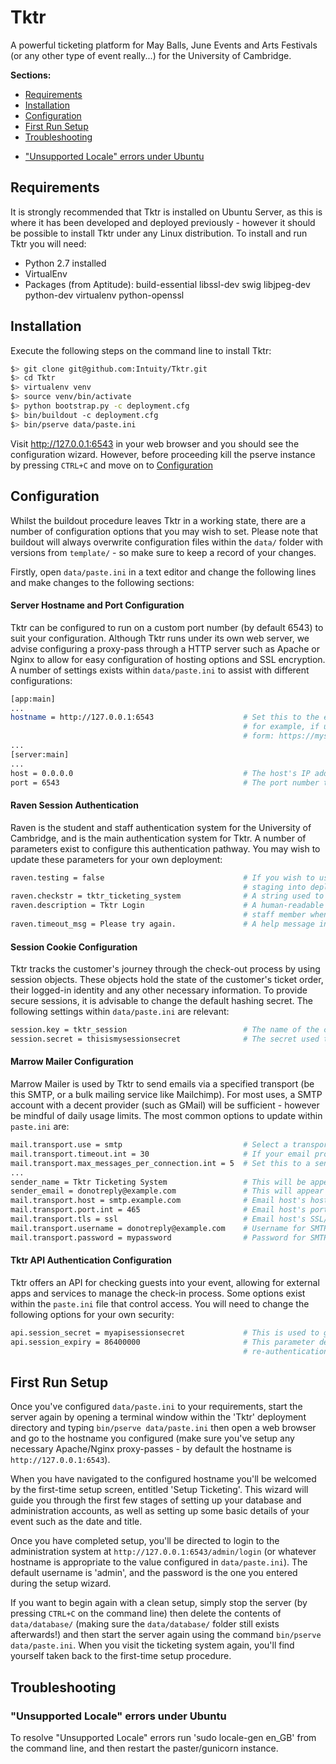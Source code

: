# Tktr
A powerful ticketing platform for May Balls, June Events and Arts Festivals (or any other type of event really...) for the University of
Cambridge.

**Sections:**

- [Requirements](#requirements)
- [Installation](#installation)
- [Configuration](#configuration)
- [First Run Setup](#first-run-setup)
- [Troubleshooting](#troubleshooting)
 * ["Unsupported Locale" errors under Ubuntu](#unsupported-locale-errors-under-ubuntu)

## Requirements
It is strongly recommended that Tktr is installed on Ubuntu Server, as this is where it has been developed
and deployed previously - however it should be possible to install Tktr under any Linux distribution.
To install and run Tktr you will need:

- Python 2.7 installed
- VirtualEnv
- Packages (from Aptitude): build-essential libssl-dev swig libjpeg-dev python-dev virtualenv python-openssl


## Installation
Execute the following steps on the command line to install Tktr:

```bash
$> git clone git@github.com:Intuity/Tktr.git
$> cd Tktr
$> virtualenv venv
$> source venv/bin/activate
$> python bootstrap.py -c deployment.cfg
$> bin/buildout -c deployment.cfg
$> bin/pserve data/paste.ini
```

Visit http://127.0.0.1:6543 in your web browser and you should see the configuration wizard. However, before proceeding kill the pserve
instance by pressing `CTRL+C` and move on to [Configuration](#configuration)

## Configuration
Whilst the buildout procedure leaves Tktr in a working state, there are a number of configuration options that you may wish to set. Please
note that buildout will always overwrite configuration files within the `data/` folder with versions from `template/` - so make sure to keep
a record of your changes.

Firstly, open `data/paste.ini` in a text editor and change the following lines and make changes to the following sections:

#### Server Hostname and Port Configuration
Tktr can be configured to run on a custom port number (by default 6543) to suit your configuration. Although Tktr runs under its own web server,
we advise configuring a proxy-pass through a HTTP server such as Apache or Nginx to allow for easy configuration of hosting options and SSL
encryption. A number of settings exists within `data/paste.ini` to assist with different configurations:

```bash
[app:main]
...
hostname = http://127.0.0.1:6543                    # Set this to the external hostname for Tktr, compensating for any proxy-pass configuration
                                                    # for example, if using a proxy-pass from an SSL subdomain set hostname to an address of the
                                                    # form: https://mysubdomain.mydomain.com - this parameter is used to assemble absolute links
...
[server:main]
...
host = 0.0.0.0                                      # The host's IP address, for most purposes '0.0.0.0' is suitable
port = 6543                                         # The port number to serve on - ensure this doesn't clash with any other running services
```

#### Raven Session Authentication
Raven is the student and staff authentication system for the University of Cambridge, and is the main authentication system for Tktr. A
number of parameters exist to configure this authentication pathway. You may wish to update these parameters for your own deployment:

```bash
raven.testing = false                               # If you wish to use the demo Raven authentication system set this to 'true' - for
                                                    # staging into deployment, this should always be 'false'.
raven.checkstr = tktr_ticketing_system              # A string used to acknowledge a login via the Raven authentication system
raven.description = Tktr Login                      # A human-readable description that the Raven authentication system displays to the student/
                                                    # staff member when logging in. This should be recognisable as identifying your deployment.
raven.timeout_msg = Please try again.               # A help message in case authentication times out.
```

#### Session Cookie Configuration
Tktr tracks the customer's journey through the check-out process by using session objects. These objects hold the state of the customer's
ticket order, their logged-in identity and any other necessary information. To provide secure sessions, it is advisable to change the
default hashing secret. The following settings within `data/paste.ini` are relevant:

```bash
session.key = tktr_session                          # The name of the cookie used to track the customer (default value is fine)
session.secret = thisismysessionsecret              # The secret used to hash the customer's identity (change this value for security!)
```

#### Marrow Mailer Configuration
Marrow Mailer is used by Tktr to send emails via a specified transport (be this SMTP, or a bulk mailing service like Mailchimp). For most 
uses, a SMTP account with a decent provider (such as GMail) will be sufficient - however be mindful of daily usage limits. The most common
options to update within `paste.ini` are:

```bash
mail.transport.use = smtp                           # Select a transport to use - SMTP will suit most users
mail.transport.timeout.int = 30                     # If your email provider is slow, increase this timeout
mail.transport.max_messages_per_connection.int = 5  # Set this to a sensible value to avoid overloading your email host
...
sender_name = Tktr Ticketing System                 # This will be appear to the recipient as the sender's name
sender_email = donotreply@example.com               # This will appear as the sender's email - usually the same as the email account
mail.transport.host = smtp.example.com              # Email host's hostname
mail.transport.port.int = 465                       # Email host's port number
mail.transport.tls = ssl                            # Email host's SSL/TLS settings (delete if no SSL)
mail.transport.username = donotreply@example.com    # Username for SMTP access to email host
mail.transport.password = mypassword                # Password for SMTP access to email host
```

#### Tktr API Authentication Configuration
Tktr offers an API for checking guests into your event, allowing for external apps and services to manage the check-in process. Some options
exist within the `paste.ini` file that control access. You will need to change the following options for your own security:

```bash
api.session_secret = myapisessionsecret             # This is used to generate API authentication keys, it should be a long random string.
api.session_expiry = 86400000                       # This parameter determines how long an authentication key exists for before
                                                    # re-authentication is required.
```

## First Run Setup
Once you've configured `data/paste.ini` to your requirements, start the server again by opening a terminal window within the 'Tktr' deployment
directory and typing `bin/pserve data/paste.ini` then open a web browser and go to the hostname you configured (make sure you've setup any
necessary Apache/Nginx proxy-passes - by default the hostname is `http://127.0.0.1:6543`).

When you have navigated to the configured hostname you'll be welcomed by the first-time setup screen, entitled 'Setup Ticketing'. This wizard
will guide you through the first few stages of setting up your database and administration accounts, as well as setting up some basic details
of your event such as the date and title.

Once you have completed setup, you'll be directed to login to the administration system at `http://127.0.0.1:6543/admin/login` (or whatever
hostname is appropriate to the value configured in `data/paste.ini`). The default username is 'admin', and the password is the one you entered
during the setup wizard.

If you want to begin again with a clean setup, simply stop the server (by pressing `CTRL+C` on the command line) then delete the contents of 
`data/database/` (making sure the `data/database/` folder still exists afterwards!) and then start the server again using the command
`bin/pserve data/paste.ini`. When you visit the ticketing system again, you'll find yourself taken back to the first-time setup procedure.

## Troubleshooting

### "Unsupported Locale" errors under Ubuntu
To resolve "Unsupported Locale" errors run 'sudo locale-gen en_GB' from the command line, and then restart
the paster/gunicorn instance.
